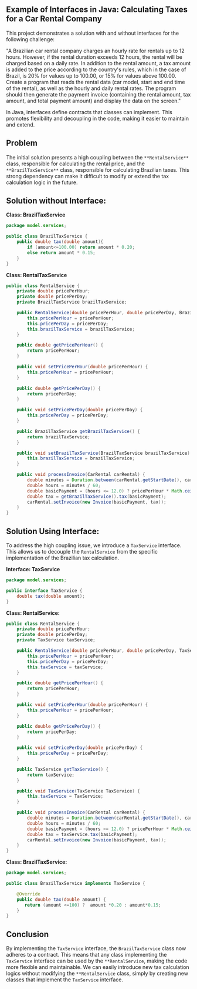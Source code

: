 ## Example of Interfaces in Java: Calculating Taxes for a Car Rental Company

This project demonstrates a solution with and without interfaces for the following challenge:

"A Brazilian car rental company charges an hourly rate for rentals up to 12 hours. However, if the rental duration exceeds 12 hours, the rental will be charged based on a daily rate. In addition to the rental amount, a tax amount is added to the price according to the country's rules, which in the case of Brazil, is 20% for values up to 100.00, or 15% for values above 100.00. Create a program that reads the rental data (car model, start and end time of the rental), as well as the hourly and daily rental rates. The program should then generate the payment invoice (containing the rental amount, tax amount, and total payment amount) and display the data on the screen."

In Java, interfaces define contracts that classes can implement. This promotes flexibility and decoupling in the code, making it easier to maintain and extend. 

## Problem

The initial solution presents a high coupling between the `**RentalService**` class, responsible for calculating the rental price, and the `**BrazilTaxService**` class, responsible for calculating Brazilian taxes.  This strong dependency can make it difficult to modify or extend the tax calculation logic in the future.

## Solution without Interface:

**Class: BrazilTaxService**

```java
package model.services;

public class BrazilTaxService {
    public double tax(double amount){
        if (amount<=100.00) return amount * 0.20;
        else return amount * 0.15;
    }
}
```

**Class: RentalTaxService**

```java
public class RentalService {
    private double pricePerHour;
    private double pricePerDay;
    private BrazilTaxService brazilTaxService;

    public RentalService(double pricePerHour, double pricePerDay, BrazilTaxService brazilTaxService) {
        this.pricePerHour = pricePerHour;
        this.pricePerDay = pricePerDay;
        this.brazilTaxService = brazilTaxService;
    }

    public double getPricePerHour() {
        return pricePerHour;
    }

    public void setPricePerHour(double pricePerHour) {
        this.pricePerHour = pricePerHour;
    }

    public double getPricePerDay() {
        return pricePerDay;
    }

    public void setPricePerDay(double pricePerDay) {
        this.pricePerDay = pricePerDay;
    }

    public BrazilTaxService getBrazilTaxService() {
        return brazilTaxService;
    }

    public void setBrazilTaxService(BrazilTaxService brazilTaxService) {
        this.brazilTaxService = brazilTaxService;
    }

    public void processInvoice(CarRental carRental) {
        double minutes = Duration.between(carRental.getStartDate(), carRental.getEndDate()).toMinutes();
        double hours = minutes / 60;
        double basicPayment = (hours <= 12.0) ? pricePerHour * Math.ceil(hours) : pricePerDay * Math.ceil(hours/24);
        double tax = getBrazilTaxService().tax(basicPayment);
        carRental.setInvoice(new Invoice(basicPayment, tax));
    }
}
```

## Solution Using Interface:

To address the high coupling issue, we introduce a `TaxService` interface. This allows us to decouple the `RentalService` from the specific implementation of the Brazilian tax calculation.

**Interface: TaxService**

```java
package model.services;

public interface TaxService {
    double tax(double amount);
}
```

**Class: RentalService:**

```java
public class RentalService {
    private double pricePerHour;
    private double pricePerDay;
    private TaxService taxService;

    public RentalService(double pricePerHour, double pricePerDay, TaxService taxService) {
        this.pricePerHour = pricePerHour;
        this.pricePerDay = pricePerDay;
        this.taxService = taxService;
    }

    public double getPricePerHour() {
        return pricePerHour;
    }

    public void setPricePerHour(double pricePerHour) {
        this.pricePerHour = pricePerHour;
    }

    public double getPricePerDay() {
        return pricePerDay;
    }

    public void setPricePerDay(double pricePerDay) {
        this.pricePerDay = pricePerDay;
    }

    public TaxService getTaxService() {
        return taxService;
    }

    public void TaxService(TaxService TaxService) {
        this.taxService = TaxService;
    }

    public void processInvoice(CarRental carRental) {
        double minutes = Duration.between(carRental.getStartDate(), carRental.getEndDate()).toMinutes();
        double hours = minutes / 60;
        double basicPayment = (hours <= 12.0) ? pricePerHour * Math.ceil(hours) : pricePerDay * Math.ceil(hours / 24);
        double tax = taxService.tax(basicPayment);
        carRental.setInvoice(new Invoice(basicPayment, tax));
    }
}
```

**Class: BrazilTaxService:**

```java
package model.services;

public class BrazilTaxService implements TaxService {

    @Override
    public double tax(double amount) {
       return (amount <=100) ?  amount *0.20 : amount*0.15;
    }
}
```

## Conclusion

By implementing the `TaxService` interface, the `BrazilTaxService` class now adheres to a contract. This means that any class implementing the `TaxService` interface can be used by the `**RentalService`, making the code more flexible and maintainable. We can easily introduce new tax calculation logics without modifying the `**RentalService` class, simply by creating new classes that implement the `TaxService` interface. 

